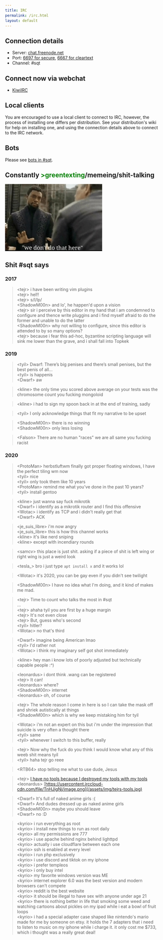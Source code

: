 ```yaml
---
title: IRC
permalink: /irc.html
layout: default
---
```


## Connection details

* Server: [chat.freenode.net](https://freenode.net/kb/answer/chat)
* Port: [6697 for secure](ircs://chat.freenode.net:6697), [6667 for cleartext](/assets/img/shiggy.jpg)
* Channel: #sqt

## Connect now via webchat

- [KiwiIRC](https://kiwiirc.com/client/irc.freenode.net/sqt)

## Local clients

You are encouraged to use a local client to connect to IRC, however, the
process of installing one differs per distribution. See your distribution's
wiki for help on installing one, and using the connection details above to
connect to the IRC network.

## Bots

Please see [bots in #sqt](/irc/bots.html).

## Constantly <span style="color:green;">&gt;greentexting</span>/memeing/shit-talking

![We don't do that here.](/assets/img/we-dont-do-that-here.jpg "We don't do that here.")

## Shit #sqt says

### 2017

> &lt;tejr&gt; i have been writing vim plugins  
> &lt;tejr&gt; hel!!  
> &lt;tejr&gt; s/l/lp/  
> &lt;ShadowM00n&gt; and lo', he happen'd upon a vision  
> &lt;tejr&gt; sir i perceive by this editor in my hand that i am condemned to
> configure and thence write pluggins and i find myself afraid to do the former
> and unable to do the latter  
> &lt;ShadowM00n&gt; why not willing to configure, since this editor is
> attended to by so many options?  
> &lt;tejr&gt; because i fear this ad-hoc, byzantine scripting language will
> sink me lower than the grave, and i shall fall into Topkek  

### 2019

> &lt;tyil&gt; Dwarf: There’s big penises and there’s small penises, but the
> best penis of all...  
> &lt;tyil&gt; is happenis  
> &lt;Dwarf&gt; aw  

> &lt;kline&gt; the only time you scored above average on your tests was the
> chromosome count you fucking mongoloid  

> &lt;kline&gt; i had to sign my spoon back in at the end of training, sadly  

> &lt;tyil&gt; I only acknowledge things that fit my narrative to be upset  

> &lt;ShadowM00n&gt; there is no winning  
> &lt;ShadowM00n&gt; only less losing  

> &lt;Falson&gt; There are no human "races" we are all same you fucking racist  

### 2020

> &lt;ProtoMan&gt; herbstluftwm finally got proper floating windows, I have the
> perfect tiling wm now  
> &lt;tyil&gt; nice  
> &lt;tyil&gt; only took them like 10 years  
> &lt;ProtoMan&gt; remind me what you've done in the past 10 years?  
> &lt;tyil&gt; install gentoo  

> &lt;kline&gt; just wanna say fuck mikrotik  
> &lt;Dwarf&gt; i identify as a mikrotik router and I find this offensive  
> &lt;Wotac&gt; i identify as TCP and i didn't really get that  
> &lt;Dwarf&gt; ACK  

> &lt;je\_suis\_libre&gt; i'm now angry  
> &lt;je\_suis\_libre&gt; this is how this channel works  
> &lt;kline&gt; it's like nerd sniping  
> &lt;kline&gt; except with incendiary rounds  

> &lt;samcv&gt; this place is just shit. asking if a piece of shit is left wing
> or right wing is just a weird look  

> &lt;tesla\_&gt; bro i just type `apt install x` and it works lol  

> &lt;Wotac&gt; it's 2020, you can be gay even if you didn't see twilight  

> &lt;ShadowM00n&gt; I have no idea what I'm doing, and it kind of makes me
> mad.  

> &lt;tejr&gt; Time to count who talks the most in #sqt  
> …  
> &lt;tejr&gt; ahaha tyil you are first by a huge margin  
> &lt;tejr&gt; It's not even close  
> &lt;tejr&gt; But, guess who's second  
> &lt;tyil&gt; hitler?  
> &lt;Wotac&gt; no that's third  

> &lt;Dwarf&gt; imagine being American lmao  
> &lt;tyil&gt; I'd rather not  
> &lt;Wotac&gt; i think my imaginary self got shot immediately  

> &lt;kline&gt; hey man i know lots of poorly adjusted but technically capable
> people :^)  

> &lt;leonardus&gt; i dont think .wang can be registered  
> &lt;tejr&gt; It can!  
> &lt;leonardus&gt; where?  
> &lt;ShadowM00n&gt; internet  
> &lt;leonardus&gt; oh, of course  

> &lt;tejr&gt; The whole reason I come in here is so I can take the mask off
> and shriek autistically at things  
> &lt;ShadowM00n&gt; which is why we keep mistaking him for tyil  

> &lt;Wotac&gt; i'm not an expert on this but i'm under the impression that
> suicide is very often a thought there  
> &lt;tyil&gt; same  
> &lt;tyil&gt; whenever I switch to this buffer, really  

> &lt;tejr&gt; Now why the fuck do you think I would know what any of this weeb
> shit means tyil  
> &lt;tyil&gt; haha tejr go reee  

> &lt;RTB64&gt; stop telling me what to use dude, Jesus  

> &lt;tejr&gt; [I have no tools because I destroyed my tools with my tools](https://scholar.harvard.edu/files/mickens/files/thenightwatch.pdf)  
> &lt;leonardus&gt; [https://usercontent.irccloud-cdn.com/file/TnHJigNj/image.png](/assets/img/tejrs-tools.jpg)  

> &lt;Dwarf&gt; It's full of naked anime girls :(  
> &lt;Dwarf&gt; And dudes dressed up as naked anime girls  
> &lt;ShadowM00n&gt; maybe you should leave  
> &lt;Dwarf&gt; no :D  

> &lt;kyrio&gt; i run everything as root  
> &lt;kyrio&gt; i install new things to run as root daily  
> &lt;kyrio&gt; all my permissions are 777  
> &lt;kyrio&gt; i use apache behind nginx behind lighttpd  
> &lt;kyrio&gt; actually i use cloudflare between each one  
> &lt;kyrio&gt; ssh is enabled at every level  
> &lt;kyrio&gt; i run php exclusively  
> &lt;kyrio&gt; i use discord and tiktok on my iphone  
> &lt;kyrio&gt; i prefer templeos  
> &lt;kyrio&gt; i only buy intel  
> &lt;kyrio&gt; my favorite windows version was ME  
> &lt;kyrio&gt; internet explorer 6.0 was the best version and modern browsers can't compete  
> &lt;kyrio&gt; reddit is the best website  
> &lt;kyrio&gt; it should be illegal to have sex with anyone under age 21  
> &lt;kyrio&gt; there is nothing better in life that smoking some weed and watching cartoons about pickles on my ipad while i eat a bowl of fruit loops  
> &lt;kyrio&gt; i had a special adapter case shaped like nintendo's mario made for me by someone on etsy. it holds the 7 adapters that i need to listen to music on my iphone while i charge it. it only cost me $733, which i thought was a really great deal!  
